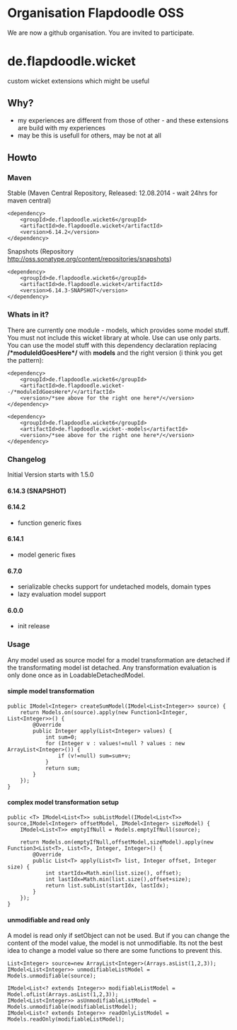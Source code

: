 # Organisation Flapdoodle OSS

We are now a github organisation. You are invited to participate.

# de.flapdoodle.wicket 

custom wicket extensions which might be useful

## Why?

- my experiences are different from those of other - and these extensions are build with my experiences
- may be this is usefull for others, may be not at all

## Howto

### Maven

Stable (Maven Central Repository, Released: 12.08.2014 - wait 24hrs for maven central)

	<dependency>
		<groupId>de.flapdoodle.wicket6</groupId>
		<artifactId>de.flapdoodle.wicket</artifactId>
		<version>6.14.2</version>
	</dependency>

Snapshots (Repository http://oss.sonatype.org/content/repositories/snapshots)

	<dependency>
		<groupId>de.flapdoodle.wicket6</groupId>
		<artifactId>de.flapdoodle.wicket</artifactId>
		<version>6.14.3-SNAPSHOT</version>
	</dependency>

### Whats in it?

There are currently one module - models, which provides some model stuff. You must not include this wicket
library at whole. Use can use only parts. You can use the model stuff with this dependency declaration replacing
__/\*moduleIdGoesHere\*/__ with __models__ and the right version (i think you get the pattern):

	<dependency>
		<groupId>de.flapdoodle.wicket6</groupId>
		<artifactId>de.flapdoodle.wicket--/*moduleIdGoesHere*/</artifactId>
		<version>/*see above for the right one here*/</version>
	</dependency>

	<dependency>
		<groupId>de.flapdoodle.wicket6</groupId>
		<artifactId>de.flapdoodle.wicket--models</artifactId>
		<version>/*see above for the right one here*/</version>
	</dependency>

### Changelog

Initial Version starts with 1.5.0

#### 6.14.3 (SNAPSHOT)

#### 6.14.2

- function generic fixes

#### 6.14.1

- model generic fixes

#### 6.7.0

- serializable checks support for undetached models, domain types
- lazy evaluation model support

#### 6.0.0

- init release


### Usage

Any model used as source model for a model transformation are detached if the transformating model ist detached. Any transformation evaluation is only done
once as in LoadableDetachedModel.

#### simple model transformation

	public IModel<Integer> createSumModel(IModel<List<Integer>> source) {
		return Models.on(source).apply(new Function1<Integer, List<Integer>>() {
			@Override
			public Integer apply(List<Integer> values) {
				int sum=0;
				for (Integer v : values!=null ? values : new ArrayList<Integer>()) {
					if (v!=null) sum=sum+v;
				}
				return sum;
			}
		});
	}

#### complex model transformation setup

	public <T> IModel<List<T>> subListModel(IModel<List<T>> source,IModel<Integer> offsetModel, IModel<Integer> sizeModel) {
		IModel<List<T>> emptyIfNull = Models.emptyIfNull(source);
		
		return Models.on(emptyIfNull,offsetModel,sizeModel).apply(new Function3<List<T>, List<T>, Integer, Integer>() {
			@Override
			public List<T> apply(List<T> list, Integer offset, Integer size) {
				int startIdx=Math.min(list.size(), offset);
				int lastIdx=Math.min(list.size(),offset+size);
				return list.subList(startIdx, lastIdx);
			}
		});
	}
	
#### unmodifiable and read only

A model is read only if setObject can not be used. But if you can change the content of the
model value, the model is not unmodifiable. Its not the best idea to change a model value so there
are some functions to prevent this. 
		
	List<Integer> source=new ArrayList<Integer>(Arrays.asList(1,2,3));
	IModel<List<Integer>> unmodifiableListModel = Models.unmodifiable(source);
	
	IModel<List<? extends Integer>> modifiableListModel = Model.ofList(Arrays.asList(1,2,3));
	IModel<List<Integer>> asUnmodifiableListModel = Models.unmodifiable(modifiableListModel);
	IModel<List<? extends Integer>> readOnlyListModel = Models.readOnly(modifiableListModel);

